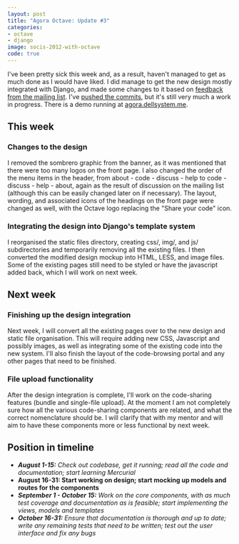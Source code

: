 ```yaml
---
layout: post
title: "Agora Octave: Update #3"
categories:
- octave
- django
image: socis-2012-with-octave
code: true
---
```


I've been pretty sick this week and, as a result, haven't managed to get as much done as I would have liked. I did manage to get the new design mostly integrated with Django, and made some changes to it based on [feedback from the mailing list](http://octave.1599824.n4.nabble.com/Feedback-on-Agora-Octave-design-td4642875.html). I've [pushed the commits](http://inversethought.com/hg/hgwebdir.cgi/agora-dellsystem/), but it's still very much a work in progress. There is a demo running at [agora.dellsystem.me](http://agora.dellsystem.me/).

## This week

### Changes to the design

I removed the sombrero graphic from the banner, as it was mentioned that there were too many logos on the front page. I also changed the order of the menu items in the header, from about - code - discuss - help to code - discuss - help - about, again as the result of discussion on the mailing list (although this can be easily changed later on if necessary). The layout, wording, and associated icons of the headings on the front page were changed as well, with the Octave logo replacing the "Share your code" icon.

### Integrating the design into Django's template system

I reorganised the static files directory, creating css/, img/, and js/ subdirectories and temporarily removing all the existing files. I then converted the modified design mockup into HTML, LESS, and image files. Some of the existing pages still need to be styled or have the javascript added back, which I will work on next week.

## Next week

### Finishing up the design integration

Next week, I will convert all the existing pages over to the new design and static file organisation. This will require adding new CSS, Javascript and possibly images, as well as integrating some of the existing code into the new system. I'll also finish the layout of the code-browsing portal and any other pages that need to be finished.

### File upload functionality

After the design integration is complete, I'll work on the code-sharing features (bundle and single-file upload). At the moment I am not completely sure how all the various code-sharing components are related, and what the correct nomenclature should be. I will clarify that with my mentor and will aim to have these components more or less functional by next week.

## Position in timeline

* _**August 1-15:** Check out codebase, get it running; read all the code and documentation; start learning Mercurial_
* **August 16-31: Start working on design; start mocking up models and routes for the components**
* _**September 1 - October 15:** Work on the core components, with as much test coverage and documentation as is feasible; start implementing the views, models and templates_
* _**October 16-31:** Ensure that documentation is thorough and up to date; write any remaining tests that need to be written; test out the user interface and fix any bugs_
